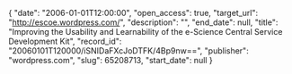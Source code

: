 {
  "date": "2006-01-01T12:00:00", 
  "open_access": true, 
  "target_url": "http://escoe.wordpress.com/", 
  "description": "", 
  "end_date": null, 
  "title": "Improving the Usability and Learnability of the e-Science Central Service Development Kit", 
  "record_id": "20060101T120000/iSNIDaFXcJoDTFK/4Bp9nw==", 
  "publisher": "wordpress.com", 
  "slug": 65208713, 
  "start_date": null
}

